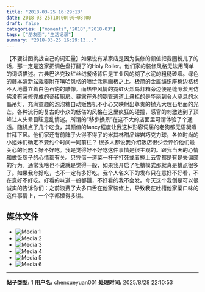 ```yaml
---
title: "2018-03-25 16:29:13"
date: 2018-03-25T10:00:00+08:00
draft: false
categories: ["moments","2018","2018-03"]
tags: ["朋友圈","生活记录"]
summary: "2018-03-25 16:29:13..."
---
```


【不要试图挑战自己的词汇量】如果说有某家店是因为装修的颜值把我圈粉儿了的话，那一定是这家把调色盘打翻了的Holy Roller。他们家的装修风格无法用简单的词语描述。古典巴洛克玫红丝绒餐椅背后是工业风的糊了水泥的粗糙砖墙。绿色的藤本清新盆栽攀附在嘻哈风格的喷绘涂鸦画板之上。极简的金属编织座椅边格格不入地矗立着白色石豹的雕像。而热带风情的霓虹火烈鸟灯箱旁边便是缝隙淤黑仿佛没有装修完成的瓷砖厨房。暴露在外的钢管通道上悬挂的是华丽到令人窒息的水晶吊灯，充满童趣的泡泡糖自动贩售机不小心又映射出尊贵的抛光大理石地面的光芒。各种流行的复古的小众的低俗的风格在这里疯狂的碰撞，感官的刺激达到了顶峰让人头晕目眩意乱情迷。所谓的“移步换景”在这不大的店面里可谓体验了个通透。随机点了几个吃食，其颜值的fancy程度让我这种形容词届的老狗都无语凝噎甘拜下风。他们家还有前阵子火得不得了的米其林甜品熔岩巧克力球，各位时尚的小姐妹们确定不要约个时间一同前往？
很多人都说我介绍饭店很少会评价他们最关心的问题：好不好吃。我是觉得好不好吃这件事情是很主观的。跟我当天的心情和做饭厨子的心情都有关。只凭借一道菜一杆子打死或者捧上云霄都是有是失偏颇的行为。通常我啥也不说就是觉得一般，如果我开启了吐槽模式那就真是槽点很多了。如果我夸好吃，也不一定有多好吃。我个人名义下的发布只在意好不好看，不在意好不好吃。好看的味道一般都䨻，不好看的我不会发。今天这个我倒是可以很诚实的告诉你们：之前浪费了太多口舌在他家装修上，导致我在吐槽他家菜口味的这件事情上，一个字都懒得多讲。

## 媒体文件

- ![Media 1](/Moments/photos/2018-03-25/201803251629130.jpg)
- ![Media 2](/Moments/photos/2018-03-25/201803251629131.jpg)
- ![Media 3](/Moments/photos/2018-03-25/201803251629132.jpg)
- ![Media 4](/Moments/photos/2018-03-25/201803251629133.jpg)
- ![Media 5](/Moments/photos/2018-03-25/201803251629134.jpg)
- ![Media 6](/Moments/photos/2018-03-25/201803251629135.jpg)

---

**帖子类型:** 1
**用户名:** chenxueyuan001
**处理时间:** 2025/8/28 22:10:53